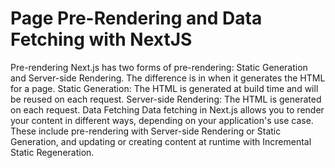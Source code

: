 # Page Pre-Rendering and Data Fetching with NextJS
 Pre-rendering Next.js has two forms of pre-rendering: Static Generation and Server-side Rendering. The difference is in when it generates the HTML for a page.  Static Generation: The HTML is generated at build time and will be reused on each request. Server-side Rendering: The HTML is generated on each request.  Data Fetching Data fetching in Next.js allows you to render your content in different ways, depending on your application's use case. These include pre-rendering with Server-side Rendering or Static Generation, and updating or creating content at runtime with Incremental Static Regeneration.
